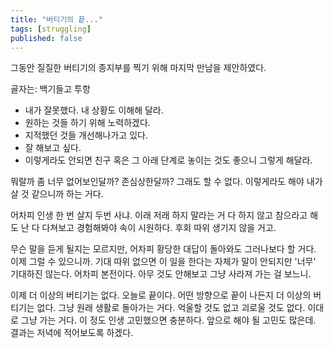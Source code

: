 ```yaml
---
title: "버티기의 끝..."
tags: [struggling]
published: false
---
```


그동안 질질한 버티기의 종지부를 찍기 위해 마지막 만남을 제안하였다. 

골자는: 백기들고 투항
- 내가 잘못했다. 내 상황도 이해해 달라.
- 원하는 것들 하기 위해 노력하겠다.
- 지적했던 것들 개선해나가고 있다.
- 잘 해보고 싶다.
- 이렇게라도 안되면 친구 혹은 그 아래 단계로 놓이는 것도 좋으니 그렇게 해달라.

뭐랄까 좀 너무 없어보인달까? 존심상한달까? 그래도 할 수 없다. 이렇게라도 해야 내가 살 것 같으니까 하는 거다.

어차피 인생 한 번 살지 두번 사냐. 이래 저래 하지 말라는 거 다 하지 않고 참으라고 해도 난 다 다쳐보고 경험해봐야 속이 시원하다. 후회 따위 생기지 않을 거고.

무슨 말을 듣게 될지는 모르지만, 어차피 황당한 대답이 돌아와도 그러나보다 할 거다. 이제 그럴 수 있으니까. 기대 따위 없으면 이 일을 한다는 자체가 말이 안되지만 '너무' 기대하진 않는다. 어차피 본전이다. 아무 것도 안해보고 그냥 사라져 가는 걸 보느니. 

이제 더 이상의 버티기는 없다. 오늘로 끝이다. 어떤 방향으로 끝이 나든지 더 이상의 버티기는 없다. 그냥 원래 생활로 돌아가는 거다. 억울할 것도 없고 괴로울 것도 없다. 이대로 그냥 가는 거다. 이 정도 인생 고민했으면 충분하다. 앞으로 해야 될 고민도 많은데. 결과는 저녁에 적어보도록 하겠다.
